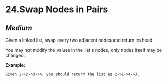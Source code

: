 24.Swap Nodes in Pairs
=======

*Medium*
-------

Given a linked list, swap every two adjacent nodes and return its head.

You may not modify the values in the list's nodes, only nodes itself may be changed.

**Example:**

    Given 1->2->3->4, you should return the list as 2->1->4->3.
